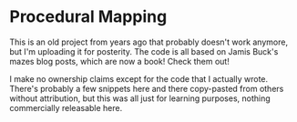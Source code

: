 # Procedural Mapping

This is an old project from years ago that probably doesn't work anymore, but I'm uploading it for posterity. The code is all based on Jamis Buck's mazes blog posts, which are now a book! Check them out!

I make no ownership claims except for the code that I actually wrote. There's probably a few snippets here and there copy-pasted from others without attribution, but this was all just for learning purposes, nothing commercially releasable here.
